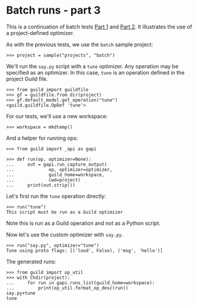 # Batch runs - part 3

This is a continuation of batch tests [Part 1](batch-1.md) and [Part
2](batch-2.md). It illustrates the use of a project-defined optimizer.

As with the previous tests, we use the `batch` sample project:

    >>> project = sample("projects", "batch")

We'll run the `say.py` script with a `tune` optimizer. Any operation
may be specified as an optimizer. In this case, `tune` is an operation
defined in the project Guild file.

    >>> from guild import guildfile
    >>> gf = guildfile.from_dir(project)
    >>> gf.default_model.get_operation("tune")
    <guild.guildfile.OpDef 'tune'>

For our tests, we'll use a new workspace:

    >>> workspace = mkdtemp()

And a helper for running ops:

    >>> from guild import _api as gapi

    >>> def run(op, optimizer=None):
    ...     out = gapi.run_capture_output(
    ...             op, optimizer=optimizer,
    ...             guild_home=workspace,
    ...             cwd=project)
    ...     print(out.strip())

Let's first run the `tune` operation directly:

    >>> run("tune")
    This script must be run as a Guild optimizer

Note this is run as a Guild operation and not as a Python script.

Now let's use the custom optimizer with `say.py`.

    >>> run("say.py", optimizer="tune")
    Tune using proto flags: [('loud', False), ('msg', 'hello')]

The generated runs:

    >>> from guild import op_util
    >>> with Chdir(project):
    ...     for run in gapi.runs_list(guild_home=workspace):
    ...         print(op_util.format_op_desc(run))
    say.py+tune
    tune
